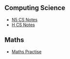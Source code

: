 ## Computing Science

* [N5 CS Notes](https://n5cs.readthedocs.io/ "Read the Docs")
* [H CS Notes](https://h-cs.readthedocs.io/ "Read the Docs")

## Maths

* [Maths Practise](https://mrfriendcs.github.io/maths/ "Maths Practise")
